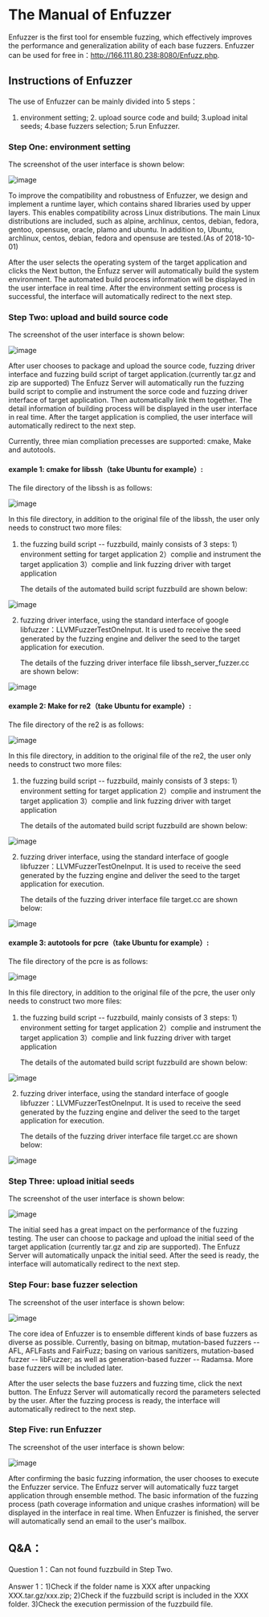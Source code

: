 # The Manual of Enfuzzer

Enfuzzer is the first tool for ensemble fuzzing, which effectively improves the performance and generalization ability of each base fuzzers.
Enfuzzer can be used for free in：http://166.111.80.238:8080/Enfuzz.php.

## Instructions of Enfuzzer

The use of Enfuzzer can be mainly divided into 5 steps：
1. environment setting; 2. upload source code and build; 3.upload inital seeds; 4.base fuzzers selection; 5.run Enfuzzer.

###  Step One: environment setting

The screenshot of the user interface is shown below:

![image](https://github.com/131250106/enfuzzer/blob/master/example/image/step1.PNG)

To improve the compatibility and robustness of Enfuzzer,  we design and implement a runtime layer, which contains shared libraries used by upper layers. This enables compatibility across Linux distributions.
The main Linux distributions are included, such as alpine, archlinux, centos, debian, fedora, gentoo, opensuse, oracle, plamo and ubuntu.
In addition to, Ubuntu, archlinux, centos, debian, fedora and opensuse are tested.(As of 2018-10-01)

After the user selects the operating system of the target application and clicks the Next button, the Enfuzz server will automatically build the system environment. The automated build process information will be displayed in the user interface in real time. After the environment setting process is successful, the interface will automatically redirect to the next step.


### Step Two: upload and build source code

The screenshot of the user interface is shown below:

![image](https://github.com/131250106/enfuzzer/blob/master/example/image/step2.PNG)

After user chooses to package and upload the source code, fuzzing driver interface and fuzzing build script of target application.(currently tar.gz and zip are supported) The Enfuzz Server will automatically run the fuzzing build script to complie and instrument the sorce code and fuzzing driver interface of target application. Then automatically link them together. The detail information of building process will be displayed in the user interface in real time. After the target application is complied, the user interface will automatically redirect to the next step.

Currently, three mian compliation precesses are supported: cmake, Make and autotools.


#### example 1: cmake for libssh（take Ubuntu for example）:

The file directory of the libssh is as follows:

![image](https://github.com/131250106/enfuzzer/blob/master/example/image/example1_1_en.png)


In this file directory, in addition to the original file of the libssh, the user only needs to construct two more files:

1. the fuzzing build script -- fuzzbuild, mainly consists of 3 steps:
	1）environment setting for target application
	2）complie and instrument the target application
	3）complie and link fuzzing driver with target application
	
   The details of the automated build script fuzzbuild are shown below:

![image](https://github.com/131250106/enfuzzer/blob/master/example/image/example1_2_en.png)

2. fuzzing driver interface, using the standard interface of google libfuzzer：LLVMFuzzerTestOneInput. 
It is used to receive the seed generated by the fuzzing engine and deliver the seed to the target application for execution.

   The details of the fuzzing driver interface file libssh_server_fuzzer.cc are shown below:

![image](https://github.com/131250106/enfuzzer/blob/master/example/image/example1_3_en.png)


#### example 2: Make for re2（take Ubuntu for example）:

The file directory of the re2 is as follows:

![image](https://github.com/131250106/enfuzzer/blob/master/example/image/example2_1_en.png)

In this file directory, in addition to the original file of the re2, the user only needs to construct two more files:

1. the fuzzing build script -- fuzzbuild, mainly consists of 3 steps:
	1）environment setting for target application
	2）complie and instrument the target application
	3）complie and link fuzzing driver with target application
	
   The details of the automated build script fuzzbuild are shown below:

![image](https://github.com/131250106/enfuzzer/blob/master/example/image/example2_2_en.png)

2. fuzzing driver interface, using the standard interface of google libfuzzer：LLVMFuzzerTestOneInput. 
It is used to receive the seed generated by the fuzzing engine and deliver the seed to the target application for execution.

   The details of the fuzzing driver interface file target.cc are shown below:

![image](https://github.com/131250106/enfuzzer/blob/master/example/image/example2_3_en.png)


#### example 3: autotools for pcre（take Ubuntu for example）: 

The file directory of the pcre is as follows:

![image](https://github.com/131250106/enfuzzer/blob/master/example/image/example3_1_en.png)

In this file directory, in addition to the original file of the pcre, the user only needs to construct two more files:

1. the fuzzing build script -- fuzzbuild, mainly consists of 3 steps:
	1）environment setting for target application
	2）complie and instrument the target application
	3）complie and link fuzzing driver with target application
	
   The details of the automated build script fuzzbuild are shown below:

![image](https://github.com/131250106/enfuzzer/blob/master/example/image/example3_2_en.png)

2. fuzzing driver interface, using the standard interface of google libfuzzer：LLVMFuzzerTestOneInput. 
It is used to receive the seed generated by the fuzzing engine and deliver the seed to the target application for execution.

   The details of the fuzzing driver interface file target.cc are shown below:

![image](https://github.com/131250106/enfuzzer/blob/master/example/image/example3_3_en.png)


### Step Three: upload initial seeds

The screenshot of the user interface is shown below:

![image](https://github.com/131250106/enfuzzer/blob/master/example/image/step3.PNG)

The initial seed has a great impact on the performance of the fuzzing testing. The user can choose to package and upload the initial seed of the target application (currently tar.gz and zip are supported). The Enfuzz Server will automatically unpack the initial seed. After the seed is ready, the interface will automatically redirect to the next step.


### Step Four: base fuzzer selection

The screenshot of the user interface is shown below:

![image](https://github.com/131250106/enfuzzer/blob/master/example/image/step4.PNG)

The core idea of Enfuzzer is to ensemble different kinds of base fuzzers as diverse as possible. Currently, basing on bitmap, mutation-based fuzzers -- AFL, AFLFasts and FairFuzz; basing on various sanitizers, mutation-based fuzzer -- libFuzzer; as well as generation-based fuzzer -- Radamsa. More base fuzzers will be included later.


After the user selects the base fuzzers and fuzzing time, click the next button.
The Enfuzz Server will automatically record the parameters selected by the user. After the fuzzing process is ready, the interface will automatically redirect to the next step.


### Step Five: run Enfuzzer

The screenshot of the user interface is shown below:

![image](https://github.com/131250106/enfuzzer/blob/master/example/image/step5.PNG)


After confirming the basic fuzzing information, the user chooses to execute the Enfuzzer service. The Enfuzz server will automatically fuzz target application through ensemble method. The basic information of the fuzzing process (path coverage information and unique crashes information) will be displayed in the interface in real time. When Enfuzzer is finished, the server will automatically send an email to the user's mailbox.




## Q&A：

Question 1：Can not found fuzzbuild in Step Two.

Answer 1：1)Check if the folder name is XXX after unpacking XXX.tar.gz/xxx.zip;
	  2)Check if the fuzzbuild script is included in the XXX folder.
	  3)Check the execution permission of the fuzzbuild file.
